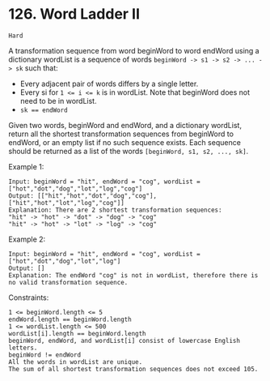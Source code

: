 # 126. Word Ladder II

`Hard`

A transformation sequence from word beginWord to word endWord using a dictionary wordList is a sequence of words `beginWord -> s1 -> s2 -> ... -> sk` such that:

- Every adjacent pair of words differs by a single letter.
- Every si for `1 <= i <= k` is in wordList. Note that beginWord does not need to be in wordList.
- `sk == endWord`

Given two words, beginWord and endWord, and a dictionary wordList, return all the shortest transformation sequences from beginWord to endWord, or an empty list if no such sequence exists. Each sequence should be returned as a list of the words `[beginWord, s1, s2, ..., sk]`.

Example 1:

```note
Input: beginWord = "hit", endWord = "cog", wordList = ["hot","dot","dog","lot","log","cog"]
Output: [["hit","hot","dot","dog","cog"],["hit","hot","lot","log","cog"]]
Explanation: There are 2 shortest transformation sequences:
"hit" -> "hot" -> "dot" -> "dog" -> "cog"
"hit" -> "hot" -> "lot" -> "log" -> "cog"
```

Example 2:

```note
Input: beginWord = "hit", endWord = "cog", wordList = ["hot","dot","dog","lot","log"]
Output: []
Explanation: The endWord "cog" is not in wordList, therefore there is no valid transformation sequence.
```

Constraints:

```note
1 <= beginWord.length <= 5
endWord.length == beginWord.length
1 <= wordList.length <= 500
wordList[i].length == beginWord.length
beginWord, endWord, and wordList[i] consist of lowercase English letters.
beginWord != endWord
All the words in wordList are unique.
The sum of all shortest transformation sequences does not exceed 105.
```
